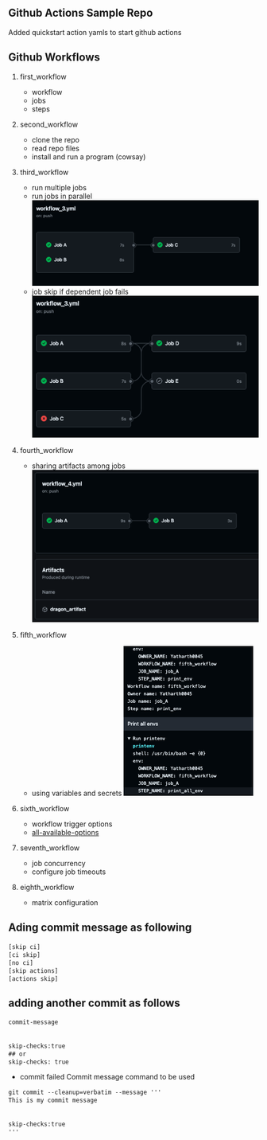 ## Github Actions Sample Repo

Added quickstart action yamls to start github actions

## Github Workflows

1. first_workflow
    - workflow
    - jobs
    - steps

2. second_workflow
    - clone the repo
    - read repo files
    - install and run a program (cowsay)

3. third_workflow
    - run multiple jobs
    - run jobs in parallel  
    ![jobs parallel and sequential](resources/image1.png)
    - job skip if dependent job fails  
    ![job skip](resources/image2.png)

4. fourth_workflow
    - sharing artifacts among jobs  
    ![storing artifact](resources/image3.png)

5. fifth_workflow
    - using variables and secrets
    ![print envs](resources/image4.png)

6. sixth_workflow
    - workflow trigger options
    - [all-available-options](https://docs.github.com/en/actions/writing-workflows/choosing-when-your-workflow-runs/events-that-trigger-workflows)

7. seventh_workflow
    - job concurrency
    - configure job timeouts

8. eighth_workflow
    - matrix configuration

## Ading commit message as following
```
[skip ci]
[ci skip]
[no ci]
[skip actions]
[actions skip]
```

## adding another commit as follows
```
commit-message


skip-checks:true
## or
skip-checks: true
```

- commit failed
Commit message command to be used
```
git commit --cleanup=verbatim --message '''
This is my commit message


skip-checks:true
'''
```

